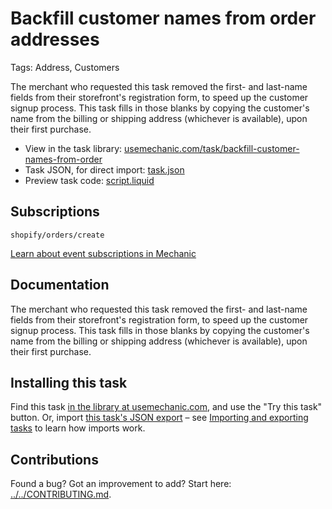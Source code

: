 # Backfill customer names from order addresses

Tags: Address, Customers

The merchant who requested this task removed the first- and last-name fields from their storefront's registration form, to speed up the customer signup process. This task fills in those blanks by copying the customer's name from the billing or shipping address (whichever is available), upon their first purchase.

* View in the task library: [usemechanic.com/task/backfill-customer-names-from-order](https://usemechanic.com/task/backfill-customer-names-from-order)
* Task JSON, for direct import: [task.json](../../tasks/backfill-customer-names-from-order.json)
* Preview task code: [script.liquid](./script.liquid)

## Subscriptions

```liquid
shopify/orders/create
```

[Learn about event subscriptions in Mechanic](https://docs.usemechanic.com/article/408-subscriptions)

## Documentation

The merchant who requested this task removed the first- and last-name fields from their storefront's registration form, to speed up the customer signup process. This task fills in those blanks by copying the customer's name from the billing or shipping address (whichever is available), upon their first purchase.

## Installing this task

Find this task [in the library at usemechanic.com](https://usemechanic.com/task/backfill-customer-names-from-order), and use the "Try this task" button. Or, import [this task's JSON export](../../tasks/backfill-customer-names-from-order.json) – see [Importing and exporting tasks](https://docs.usemechanic.com/article/505-importing-and-exporting-tasks) to learn how imports work.

## Contributions

Found a bug? Got an improvement to add? Start here: [../../CONTRIBUTING.md](../../CONTRIBUTING.md).
